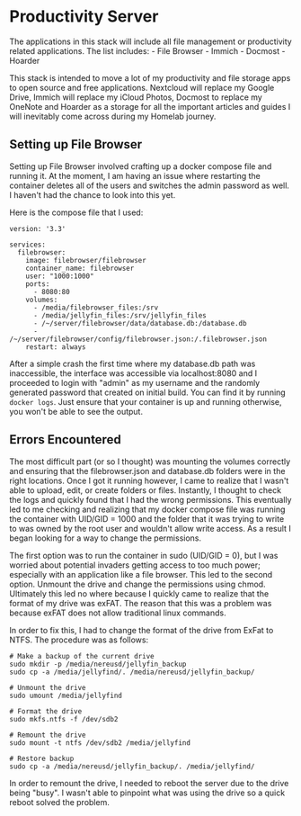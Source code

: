 # Productivity Server

The applications in this stack will include all file management or productivity related applications. The list includes:
    - File Browser
    - Immich
    - Docmost
    - Hoarder

This stack is intended to move a lot of my productivity and file storage apps to open source and free applications. Nextcloud will replace my Google Drive, Immich will replace my iCloud Photos, Docmost to replace my OneNote and Hoarder as a storage for all the important articles and guides I will inevitably come across during my Homelab journey. 

## Setting up File Browser

Setting up File Browser involved crafting up a docker compose file and running it. At the moment, I am having an issue where restarting the container deletes all of the users and switches the admin password as well. I haven't had the chance to look into this yet. 

Here is the compose file that I used:

```
version: '3.3'

services:
  filebrowser:
    image: filebrowser/filebrowser
    container_name: filebrowser
    user: "1000:1000"
    ports:
      - 8080:80
    volumes:
      - /media/filebrowser_files:/srv
      - /media/jellyfin_files:/srv/jellyfin_files
      - /~/server/filebrowser/data/database.db:/database.db
      - /~/server/filebrowser/config/filebrowser.json:/.filebrowser.json
    restart: always
```

After a simple crash the first time where my database.db path was inaccessible, the interface was accessible via localhost:8080 and I proceeded to login with "admin" as my username and the randomly generated password that created on initial build. You can find it by running ```docker logs```. Just ensure that your container is up and running otherwise, you won't be able to see the output.

## Errors Encountered

The most difficult part (or so I thought) was mounting the volumes correctly and ensuring that the filebrowser.json and database.db folders were in the right locations. Once I got it running however, I came to realize that I wasn't able to upload, edit, or create folders or files. Instantly, I thought to check the logs and quickly found that I had the wrong permissions. This eventually led to me checking and realizing that my docker compose file was running the container with UID/GID = 1000 and the folder that it was trying to write to was owned by the root user and wouldn't allow write access. As a result I began looking for a way to change the permissions.

The first option was to run the container in sudo (UID/GID = 0), but I was worried about potential invaders getting access to too much power; especially with an application like a file browser. This led to the second option. Unmount the drive and change the permissions using chmod. Ultimately this led no where because I quickly came to realize that the format of my drive was exFAT. The reason that this was a problem was because exFAT does not allow traditional linux commands. 

In order to fix this, I had to change the format of the drive from ExFat to NTFS. The procedure was as follows:

```
# Make a backup of the current drive
sudo mkdir -p /media/nereusd/jellyfin_backup
sudo cp -a /media/jellyfind/. /media/nereusd/jellyfin_backup/

# Unmount the drive
sudo umount /media/jellyfind

# Format the drive
sudo mkfs.ntfs -f /dev/sdb2

# Remount the drive
sudo mount -t ntfs /dev/sdb2 /media/jellyfind

# Restore backup
sudo cp -a /media/nereusd/jellyfin_backup/. /media/jellyfind/
```

In order to remount the drive, I needed to reboot the server due to the drive being "busy". I wasn't able to pinpoint what was using the drive so a quick reboot solved the problem.

